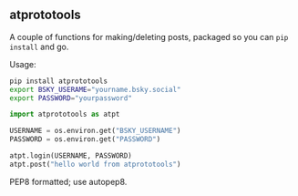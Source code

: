## atprototools

A couple of functions for making/deleting posts, packaged so you can `pip
install` and go.

Usage:

```bash
pip install atprototools
export BSKY_USERAME="yourname.bsky.social"
export PASSWORD="yourpassword"
```

```python
import atprototools as atpt

USERNAME = os.environ.get("BSKY_USERNAME")
PASSWORD = os.environ.get("PASSWORD")

atpt.login(USERNAME, PASSWORD)
atpt.post("hello world from atprototools")
```

PEP8 formatted; use autopep8.
